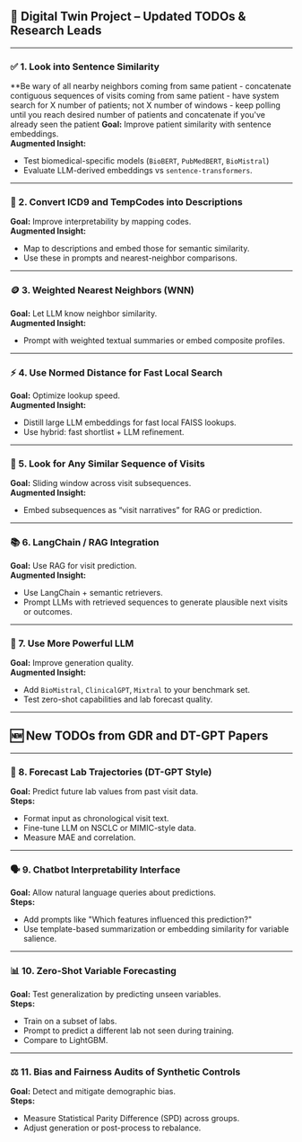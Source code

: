 ## 🧠 Digital Twin Project – Updated TODOs & Research Leads

---

### ✅ 1. Look into Sentence Similarity  
**Be wary of all nearby neighbors coming from same patient - concatenate contiguous sequences of visits coming from same patient - have system search for X number of patients; not X number of windows - keep polling until you reach desired number of patients and concatenate if you've already seen the patient
**Goal:** Improve patient similarity with sentence embeddings.  
**Augmented Insight:**  
- Test biomedical-specific models (`BioBERT`, `PubMedBERT`, `BioMistral`)  
- Evaluate LLM-derived embeddings vs `sentence-transformers`.

---

### 💉 2. Convert ICD9 and TempCodes into Descriptions  
**Goal:** Improve interpretability by mapping codes.  
**Augmented Insight:**  
- Map to descriptions and embed those for semantic similarity.
- Use these in prompts and nearest-neighbor comparisons.

---

### 🪙 3. Weighted Nearest Neighbors (WNN)  
**Goal:** Let LLM know neighbor similarity.  
**Augmented Insight:**  
- Prompt with weighted textual summaries or embed composite profiles.

---

### ⚡ 4. Use Normed Distance for Fast Local Search  
**Goal:** Optimize lookup speed.  
**Augmented Insight:**  
- Distill large LLM embeddings for fast local FAISS lookups.
- Use hybrid: fast shortlist + LLM refinement.

---

### 🔁 5. Look for Any Similar Sequence of Visits  
**Goal:** Sliding window across visit subsequences.  
**Augmented Insight:**  
- Embed subsequences as “visit narratives” for RAG or prediction.

---

### 📚 6. LangChain / RAG Integration  
**Goal:** Use RAG for visit prediction.  
**Augmented Insight:**  
- Use LangChain + semantic retrievers.
- Prompt LLMs with retrieved sequences to generate plausible next visits or outcomes.

---

### 🔋 7. Use More Powerful LLM  
**Goal:** Improve generation quality.  
**Augmented Insight:**  
- Add `BioMistral`, `ClinicalGPT`, `Mixtral` to your benchmark set.
- Test zero-shot capabilities and lab forecast quality.

---

## 🆕 New TODOs from GDR and DT-GPT Papers

---

### 🧬 8. Forecast Lab Trajectories (DT-GPT Style)  
**Goal:** Predict future lab values from past visit data.  
**Steps:**  
- Format input as chronological visit text.  
- Fine-tune LLM on NSCLC or MIMIC-style data.  
- Measure MAE and correlation.

---

### 🗣️ 9. Chatbot Interpretability Interface  
**Goal:** Allow natural language queries about predictions.  
**Steps:**  
- Add prompts like "Which features influenced this prediction?"  
- Use template-based summarization or embedding similarity for variable salience.

---

### 📊 10. Zero-Shot Variable Forecasting  
**Goal:** Test generalization by predicting unseen variables.  
**Steps:**  
- Train on a subset of labs.  
- Prompt to predict a different lab not seen during training.  
- Compare to LightGBM.

---

### ⚖️ 11. Bias and Fairness Audits of Synthetic Controls  
**Goal:** Detect and mitigate demographic bias.  
**Steps:**  
- Measure Statistical Parity Difference (SPD) across groups.  
- Adjust generation or post-process to rebalance.

